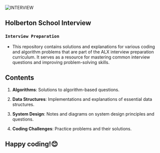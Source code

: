 ![INTERVIEW](https://github.com/elyse502/AirBnB_clone/assets/125453474/ab3c1e01-2b98-47ae-96b7-37c07c85a2f1)

## Holberton School Interview

### `Interview Preparation`

- This repository contains solutions and explanations for various coding and algorithm problems that are part of the ALX interview preparation curriculum. It serves as a resource for mastering common interview questions and improving problem-solving skills.

## Contents

1. __Algorithms__: Solutions to algorithm-based questions.

2. __Data Structures__: Implementations and explanations of essential data structures.

3. __System Design__: Notes and diagrams on system design principles and questions.

4. __Coding Challenges__: Practice problems and their solutions.

## Happy coding!😊
